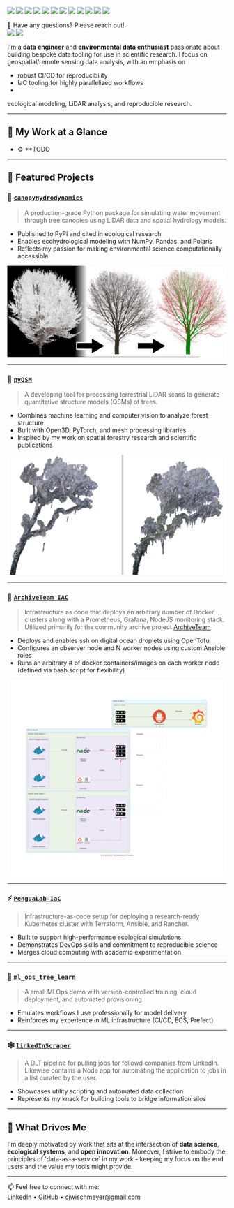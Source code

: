 <p>
  <p>
    <img src="https://img.shields.io/badge/-Python-3776AB?style=flat-square&logo=Python&logoColor=white"/>
    <img src="https://img.shields.io/badge/-AWS-232F3E?style=flat-square&logo=Amazon-AWS&logoColor=white"/>
    <img src="https://img.shields.io/badge/-Terraform-623CE4?style=flat-square&logo=Terraform&logoColor=white"/>
    <img src="https://img.shields.io/badge/-Docker-2496ED?style=flat-square&logo=Docker&logoColor=white"/>
    <img src="https://img.shields.io/badge/-Kubernetes-326CE5?style=flat-square&logo=Kubernetes&logoColor=white"/>
    <img src="https://img.shields.io/badge/-Prefect-3C4E62?style=flat-square&logo=Prefect&logoColor=white"/>
    <img src="https://img.shields.io/badge/-Open%20Source-181717?style=flat-square&logo=GitHub&logoColor=white"/>
    <img src="https://img.shields.io/badge/-Research-6A1B9A?style=flat-square&logo=ResearchGate&logoColor=white"/>
    <img src="https://img.shields.io/badge/-PyPI-3775A9?style=flat-square&logo=PyPI&logoColor=white"/>
    <img src="https://img.shields.io/badge/-LiDAR-00C853?style=flat-square&logo=Cloudsmith&logoColor=white"/>
    <img src="https://img.shields.io/badge/-Jupyter-F37626?style=flat-square&logo=Jupyter&logoColor=white"/>
    <img src="https://img.shields.io/badge/-CI%2FCD-2088FF?style=flat-square&logo=GitHub-Actions&logoColor=white"/>
  </p>
</p>
<p>
  📣 Have any questions? Please reach out!:<br/>
  <a href="mailto:cjwischmeyer@gmail.com?subject=[GitHub]%20Contact&body=Hello%20CJ%2C%0A%0AI%20am%20reaching%20out%20after%20seeing%20your%20GitHub%20profile"><img src="https://img.shields.io/badge/e‑mail-D14836.svg?style=for-the-badge&logo=GMail&logoColor=white"/></a>
  <a href="https://www.linkedin.com/in/collin-wischmeyer-b55659a4/"><img src="https://img.shields.io/badge/linkedin-0077B5.svg?style=for-the-badge&logo=linkedin&logoColor=white"/></a>
  <!-- <a href="https://twitter.com/mrstandu33"><img src="https://img.shields.io/badge/twitter-1DA1F2.svg?style=for-the-badge&logo=twitter&logoColor=white"/></a> -->
</p>

I'm a **data engineer** and **environmental data enthusiast** passionate about building bespoke data tooling for use in scientific research. I focus on geospatial/remote sensing data analysis, with an emphasis on 
- robust CI/CD for reproducibility 
- IaC tooling for highly parallelized workflows
- 
ecological modeling, LiDAR analysis, and reproducible research.

---

## 🔬 My Work at a Glance

- ⚙️ **TODO

---

## 🚀 Featured Projects

### 🌳 [`canopyHydrodynamics`](https://github.com/wischmcj/canopyHydrodynamics)
> A production-grade Python package for simulating water movement through tree canopies using LiDAR data and spatial hydrology models.

- Published to PyPI and cited in ecological research
- Enables ecohydrological modeling with NumPy, Pandas, and Polaris
- Reflects my passion for making environmental science computationally accessible

![canopy hydrodynamics visualization](./imgs/PC_QSM_Plot.png)

---

### 🌲 [`pyQSM`](https://github.com/wischmcj/pyQSM)
> A developing tool for processing terrestrial LiDAR scans to generate quantitative structure models (QSMs) of trees.

- Combines machine learning and computer vision to analyze forest structure
- Built with Open3D, PyTorch, and mesh processing libraries
- Inspired by my work on spatial forestry research and scientific publications

![QSM pipeline visualization](./imgs/cluster4_side_by_Side.png)

---

### 🌲 [`ArchiveTeam IAC`](https://github.com/wischmcj/archiveteam-digitalocean-IaC)
> Infrastructure as code that deploys an arbitrary number of Docker clusters along with a Prometheus, Grafana, NodeJS monitoring stack. Utilized primarily for the community archive project [ArchiveTeam](https://wiki.archiveteam.org/) 

- Deploys and enables ssh on digital ocean droplets using OpenTofu
- Configures an observer node and N worker nodes using custom Ansible roles 
- Runs an arbitrary # of docker containers/images on each worker node (defined via bash script for flexibility)


![Simplified Process Diagram](./imgs/archiveteam_small.png)

---

### ⚡ [`PenguaLab-IaC`](https://github.com/wischmcj/PenguaLab-IaC)
> Infrastructure-as-code setup for deploying a research-ready Kubernetes cluster with Terraform, Ansible, and Rancher.

- Built to support high-performance ecological simulations
- Demonstrates DevOps skills and commitment to reproducible science
- Merges cloud computing with academic experimentation

---

### 🔄 [`ml_ops_tree_learn`](https://github.com/wischmcj/ml_ops_tree_learn)
> A small MLOps demo with version-controlled training, cloud deployment, and automated provisioning.

- Emulates workflows I use professionally for model delivery
- Reinforces my experience in ML infrastructure (CI/CD, ECS, Prefect)

---

### 🕸️ [`linkedInScraper`](https://github.com/wischmcj/linkedInScraper)
> A DLT pipeline for pulling jobs for followd companies from LinkedIn. Likewise contains a Node app for automating the application to jobs in a list curated by the user.

- Showcases utility scripting and automated data collection
- Represents my knack for building tools to bridge information silos

---

## 🎯 What Drives Me

I'm deeply motivated by work that sits at the intersection of **data science**, **ecological systems**, and **open innovation**. Moreover, I strive to embody the principles of 'data-as-a-service' in my work - keeping my focus on the end users and the value my tools might provide.

---

📫 Feel free to connect with me:  
[LinkedIn](https://www.linkedin.com/in/collin-wischmeyer-b55659a4) • [GitHub](https://github.com/wischmcj) • cjwischmeyer@gmail.com  
